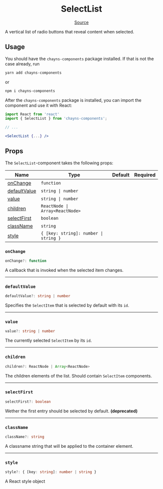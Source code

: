 <h1 align="center">SelectList</h1>

<p align="center">
    <a href="/src/react-chayns-selectlist/component/SelectList.jsx">Source</a>
</p>

A vertical list of radio buttons that reveal content when selected.

## Usage

You should have the `chayns-components` package installed. If that is not the
case already, run

```bash
yarn add chayns-components
```

or

```bash
npm i chayns-components
```

After the `chayns-components` package is installed, you can import the component
and use it with React:

```jsx
import React from 'react'
import { SelectList } from 'chayns-components';

// ...

<SelectList {...} />
```

## Props

The `SelectList`-component takes the following props:

| Name                          | Type                                  | Default | Required |
| ----------------------------- | ------------------------------------- | ------- | :------: |
| [onChange](#onchange)         | `function`                            |         |          |
| [defaultValue](#defaultvalue) | `string \| number`                    |         |          |
| [value](#value)               | `string \| number`                    |         |          |
| [children](#children)         | `ReactNode \| Array<ReactNode>`       |         |          |
| [selectFirst](#selectfirst)   | `boolean`                             |         |          |
| [className](#classname)       | `string`                              |         |          |
| [style](#style)               | `{ [key: string]: number \| string }` |         |          |

### `onChange`

```ts
onChange?: function
```

A callback that is invoked when the selected item changes.

---

### `defaultValue`

```ts
defaultValue?: string | number
```

Specifies the `SelectItem` that is selected by default with its `id`.

---

### `value`

```ts
value?: string | number
```

The currently selected `SelectItem` by its `id`.

---

### `children`

```ts
children?: ReactNode | Array<ReactNode>
```

The children elements of the list. Should contain `SelectItem` components.

---

### `selectFirst`

```ts
selectFirst?: boolean
```

Wether the first entry should be selected by default. **(deprecated)**

---

### `className`

```ts
className?: string
```

A classname string that will be applied to the container element.

---

### `style`

```ts
style?: { [key: string]: number | string }
```

A React style object
